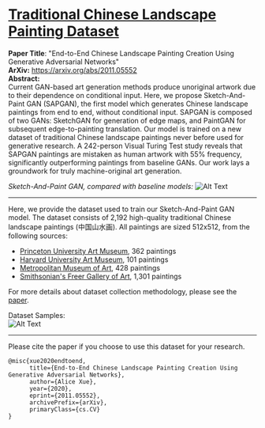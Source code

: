 <h1><u>Traditional Chinese Landscape Painting Dataset </u></h1>


<b>Paper Title</b>: "End-to-End Chinese Landscape Painting Creation Using Generative Adversarial Networks"\
<b>ArXiv:</b> https://arxiv.org/abs/2011.05552 \
<b>Abstract:</b> \
Current GAN-based art generation methods produce unoriginal artwork due to their dependence on conditional input. Here, we propose Sketch-And-Paint GAN (SAPGAN), the first model which generates Chinese landscape paintings from end to end, without conditional input. SAPGAN is composed of two GANs: SketchGAN for generation of edge maps, and PaintGAN for subsequent edge-to-painting translation. Our model is trained on a new dataset of traditional Chinese landscape paintings never before used for generative research. A 242-person Visual Turing Test study reveals that SAPGAN paintings are mistaken as human artwork with 55% frequency, significantly outperforming paintings from baseline GANs. Our work lays a groundwork for truly machine-original art generation.

*Sketch-And-Paint GAN, compared with baseline models:*
![Alt Text](https://github.com/alicex2020/Chinese-Landscape-Painting-Dataset/blob/main/paper-figure.jpg)

---


Here, we provide the dataset used to train our Sketch-And-Paint GAN model. The dataset consists of 2,192 high-quality traditional Chinese landscape paintings (中国山水画). All paintings are sized 512x512, from the following sources:
* <a href=https://artmuseum.princeton.edu/search/collections>Princeton University Art Museum</a>, 362 paintings
* <a href=https://harvardartmuseums.org/collections/api>Harvard University Art Museum</a>, 101 paintings
* <a href=https://metmuseum.github.io/>Metropolitan Museum of Art</a>, 428 paintings
* <a href=http://edan.si.edu/openaccess/apidocs/>Smithsonian's Freer Gallery of Art</a>, 1,301 paintings

For more details about dataset collection methodology, please see the <a href=https://arxiv.org/abs/2011.05552>paper</a>.

Dataset Samples:\
![Alt Text](https://github.com/alicex2020/Chinese-Landscape-Painting-Dataset/blob/main/dataset-samples.jpg)

---

Please cite the paper if you choose to use this dataset for your research.

```
@misc{xue2020endtoend,
      title={End-to-End Chinese Landscape Painting Creation Using Generative Adversarial Networks}, 
      author={Alice Xue},
      year={2020},
      eprint={2011.05552},
      archivePrefix={arXiv},
      primaryClass={cs.CV}
}
```
